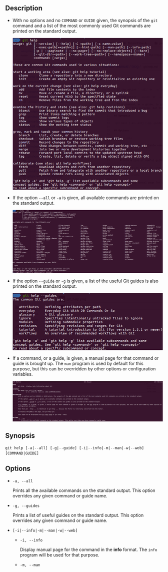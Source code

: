 ## Description

- With no options and no `COMMAND` or `GUIDE` given, the synopsis of the `git` command and a list of the most commonly used Git commands are printed on the standard output.

    <img src="../img/git-help/git_help.png">

- If the option `--all` or `-a` is given, all available commands are printed on the standard output.

    <img src="../img/git-help/git_help_all.png">

- If the option `--guide` or `-g` is given, a list of the useful Git guides is also printed on the standard output.

    <img src="../img/git-help/git_help_guides.png">

- If a command, or a guide, is given, a manual page for that command or guide is brought up. The `man` program is used by default for this purpose, but this can be overridden by other options or configuration variables.

    <img src="../img/git-help/git_help_help.png">

## Synopsis

`git help [-a|--all] [-g|--guide] [-i|--info|-m|--man|-w|--web] [COMMAND|GUIDE]`

## Options

- `-a, --all`

    Prints all the available commands on the standard output. This option overrides any given command or guide name.

- `-g, --guides`

    Prints a list of useful guides on the standard output. This option overrides any given command or guide name.

- `[-i|--info|-m|--man|-w|--web]`

    - `-i, --info`
    
        Display manual page for the command in the **info** format. The `info` program will be used for that purpose.
    
    - `-m, --man`
    
        
    
    
